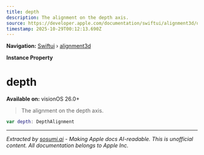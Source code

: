 ```yaml
---
title: depth
description: The alignment on the depth axis.
source: https://developer.apple.com/documentation/swiftui/alignment3d/depth
timestamp: 2025-10-29T00:12:13.690Z
---
```


**Navigation:** [Swiftui](/documentation/swiftui) › [alignment3d](/documentation/swiftui/alignment3d)

**Instance Property**

# depth

**Available on:** visionOS 26.0+

> The alignment on the depth axis.

```swift
var depth: DepthAlignment
```

---

*Extracted by [sosumi.ai](https://sosumi.ai) - Making Apple docs AI-readable.*
*This is unofficial content. All documentation belongs to Apple Inc.*
